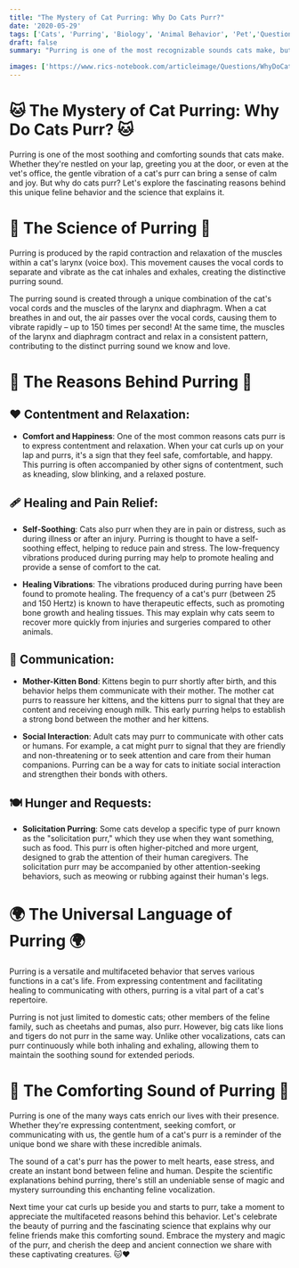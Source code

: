 ```yaml
---
title: "The Mystery of Cat Purring: Why Do Cats Purr?"
date: '2020-05-29'
tags: ['Cats', 'Purring', 'Biology', 'Animal Behavior', 'Pet','Questions']
draft: false
summary: "Purring is one of the most recognizable sounds cats make, but why do they do it? In this blog post, we explore the various reasons behind why cats purr and the science that explains this comforting behavior."

images: ['https://www.rics-notebook.com/articleimage/Questions/WhyDoCatsPurr.webp']
---
```


# 🐱 The Mystery of Cat Purring: Why Do Cats Purr? 🐱

Purring is one of the most soothing and comforting sounds that cats make. Whether they're nestled on your lap, greeting you at the door, or even at the vet's office, the gentle vibration of a cat's purr can bring a sense of calm and joy. But why do cats purr? Let's explore the fascinating reasons behind this unique feline behavior and the science that explains it.

# 🔬 The Science of Purring 🔬

Purring is produced by the rapid contraction and relaxation of the muscles within a cat's larynx (voice box). This movement causes the vocal cords to separate and vibrate as the cat inhales and exhales, creating the distinctive purring sound.

The purring sound is created through a unique combination of the cat's vocal cords and the muscles of the larynx and diaphragm. When a cat breathes in and out, the air passes over the vocal cords, causing them to vibrate rapidly – up to 150 times per second! At the same time, the muscles of the larynx and diaphragm contract and relax in a consistent pattern, contributing to the distinct purring sound we know and love.

# 🧠 The Reasons Behind Purring 🧠

## ❤️ Contentment and Relaxation:

*   **Comfort and Happiness**: One of the most common reasons cats purr is to express contentment and relaxation. When your cat curls up on your lap and purrs, it's a sign that they feel safe, comfortable, and happy. This purring is often accompanied by other signs of contentment, such as kneading, slow blinking, and a relaxed posture.
    

## 🩹 Healing and Pain Relief:

*   **Self-Soothing**: Cats also purr when they are in pain or distress, such as during illness or after an injury. Purring is thought to have a self-soothing effect, helping to reduce pain and stress. The low-frequency vibrations produced during purring may help to promote healing and provide a sense of comfort to the cat.
    
*   **Healing Vibrations**: The vibrations produced during purring have been found to promote healing. The frequency of a cat's purr (between 25 and 150 Hertz) is known to have therapeutic effects, such as promoting bone growth and healing tissues. This may explain why cats seem to recover more quickly from injuries and surgeries compared to other animals.
    

## 🐾 Communication:

*   **Mother-Kitten Bond**: Kittens begin to purr shortly after birth, and this behavior helps them communicate with their mother. The mother cat purrs to reassure her kittens, and the kittens purr to signal that they are content and receiving enough milk. This early purring helps to establish a strong bond between the mother and her kittens.
    
*   **Social Interaction**: Adult cats may purr to communicate with other cats or humans. For example, a cat might purr to signal that they are friendly and non-threatening or to seek attention and care from their human companions. Purring can be a way for cats to initiate social interaction and strengthen their bonds with others.
    

## 🍽️ Hunger and Requests:

*   **Solicitation Purring**: Some cats develop a specific type of purr known as the "solicitation purr," which they use when they want something, such as food. This purr is often higher-pitched and more urgent, designed to grab the attention of their human caregivers. The solicitation purr may be accompanied by other attention-seeking behaviors, such as meowing or rubbing against their human's legs.
    

# 🌍 The Universal Language of Purring 🌍

Purring is a versatile and multifaceted behavior that serves various functions in a cat's life. From expressing contentment and facilitating healing to communicating with others, purring is a vital part of a cat's repertoire.

Purring is not just limited to domestic cats; other members of the feline family, such as cheetahs and pumas, also purr. However, big cats like lions and tigers do not purr in the same way. Unlike other vocalizations, cats can purr continuously while both inhaling and exhaling, allowing them to maintain the soothing sound for extended periods.

# 🌟 The Comforting Sound of Purring 🌟

Purring is one of the many ways cats enrich our lives with their presence. Whether they're expressing contentment, seeking comfort, or communicating with us, the gentle hum of a cat's purr is a reminder of the unique bond we share with these incredible animals.

The sound of a cat's purr has the power to melt hearts, ease stress, and create an instant bond between feline and human. Despite the scientific explanations behind purring, there's still an undeniable sense of magic and mystery surrounding this enchanting feline vocalization.

Next time your cat curls up beside you and starts to purr, take a moment to appreciate the multifaceted reasons behind this behavior. Let's celebrate the beauty of purring and the fascinating science that explains why our feline friends make this comforting sound. Embrace the mystery and magic of the purr, and cherish the deep and ancient connection we share with these captivating creatures. 🐱❤️